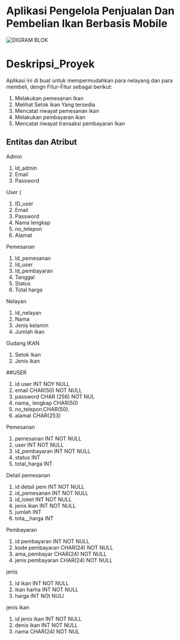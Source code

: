 # Aplikasi Pengelola Penjualan Dan Pembelian Ikan Berbasis Mobile


![DIGRAM BLOK](https://user-images.githubusercontent.com/80630206/162011383-ac8f8e49-e466-4d67-b0b2-c724faf5755b.jpeg)


# Deskripsi_Proyek
Aplikasi ini di buat untuk mempermudahkan para nelayang dan para membeli, dengn Fitur-Fitur sebagai berikut:
1. Melakukan pemesanan Ikan 
2. Melihat Setok ikan Yang tersedia
3. Mencatat riwayat pemesanan ikan
4. Melakukan pembayaran ikan 
5. Mencatat riwayat transaksi pembayaran Ikan

## Entitas dan Atribut

Admin
1. Id_admin
2. Email
3. Password


User ( 
1. ID_user
2. Email
3. Password
4. Nama lengkap
5. no_telepon
6. Alamat


Pemesanan
1. Id_pemesanan
2. Id_user
3. Id_pembayaran
4. Tanggal
5. Status
6. Total harga

Nelayan
1. Id_nelayan
2. Nama
3. Jenis kelamin
4. Jumlah ikan

Gudang IKAN
1. Setok Ikan
2. Jenis ikan


##USER 

1. id user INT NOY NULL
2. email CHAR(50) NOT NULL
3. password CHAR (256) NOT NUL
4. nama_ lengkap CHAR(50)
5. no_telepon.CHAR(50).
6. alamat CHAR(253)

 Pemesanan
1. pemesanan INT NOT NULL
2. user INT NOT NULL
3. id_pembayaran INT NOT NULL
4. status INT
5. total_harga INT

Detail pemesanan
1. id detail pem INT NOT NULL
2. id_pemesanan INT NOT NULL
3. id_loket INT NOT NULL
4. jenis ikan INT NOT NULL
5. jumlah INT
6. tota__harga INT


Pembayaran
1. id pembayaran INT NOT NULL
2. kode pembayaran CHAR(24) NOT NULL 
3. ama_pembayar CHAR(24) NOT NULL
4. jenis pembayaran CHAR(24) NOT NULL

jenis
1. id ikan INT NOT NULL
2. ikan harha INT NOT NULL
3. harga INT NOt NULI


jenis ikan
1. id jenis ikan INT NOT NULL
2. denis ikan INT NOT NULL
3. nama CHAR(24) NOT NUL
